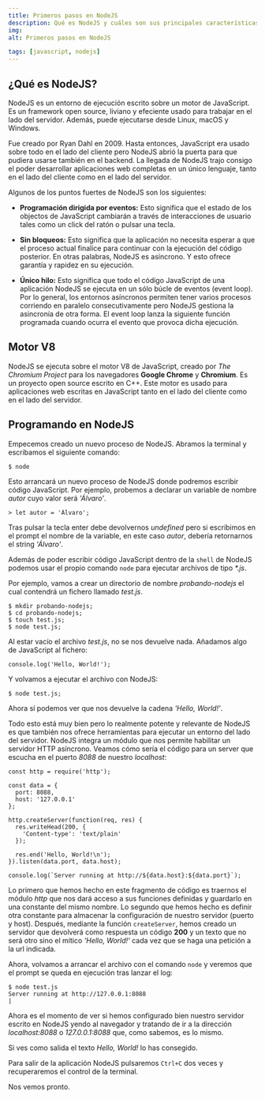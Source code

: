 ```yaml
---
title: Primeros pasos en NodeJS
description: Qué es NodeJS y cuáles son sus principales características.
img:
alt: Primeros pasos en NodeJS

tags: [javascript, nodejs]
---
```


## ¿Qué es NodeJS?

NodeJS es un entorno de ejecución escrito sobre un motor de JavaScript. Es un framework open source, liviano y efeciente usado para trabajar en el lado del servidor. Además, puede ejecutarse desde Linux, macOS y Windows.

Fue creado por Ryan Dahl en 2009. Hasta entonces, JavaScript era usado sobre todo en el lado del cliente pero NodeJS abrió la puerta para que pudiera usarse también en el backend. La llegada de NodeJS trajo consigo el poder desarrollar aplicaciones web completas en un único lenguaje, tanto en el lado del cliente como en el lado del servidor.

Algunos de los puntos fuertes de NodeJS son los siguientes:

- **Programación dirigida por eventos:** Esto significa que el estado de los objectos de JavaScript cambiarán a través de interacciones de usuario tales como un click del ratón o pulsar una tecla.

- **Sin bloqueos:** Esto significa que la aplicación no necesita esperar a que el proceso actual finalice para continuar con la ejecución del código posterior. En otras palabras, NodeJS es asíncrono. Y esto ofrece garantía y rapidez en su ejecución.

- **Único hilo:** Esto significa que todo el código JavaScript de una aplicación NodeJS se ejecuta en un sólo búcle de eventos (event loop). Por lo general, los entornos asíncronos permiten tener varios procesos corriendo en paralelo consecutivamente pero NodeJS gestiona la asincronía de otra forma. El event loop lanza la siguiente función programada cuando ocurra el evento que provoca dicha ejecución.

## Motor V8

NodeJS se ejecuta sobre el motor V8 de JavaScript, creado por _The Chromium Project_ para los navegadores **Google Chrome** y **Chromium**. Es un proyecto open source escrito en C++. Este motor es usado para aplicaciones web escritas en JavaScript tanto en el lado del cliente como en el lado del servidor.

## Programando en NodeJS

Empecemos creado un nuevo proceso de NodeJS. Abramos la terminal y escribamos el siguiente comando:

```
$ node
```

Esto arrancará un nuevo proceso de NodeJS donde podremos escribir código JavaScript. Por ejemplo, probemos a declarar un variable de nombre _autor_ cuyo valor será _'Álvaro'_.

```
> let autor = 'Álvaro';
```

Tras pulsar la tecla enter debe devolvernos _undefined_ pero si escribimos en el prompt el nombre de la variable, en este caso _autor_, debería retornarnos el string _'Álvaro'_.

Además de poder escribir código JavaScript dentro de la `shell` de NodeJS podemos usar el propio comando `node` para ejecutar archivos de tipo _\*.js_.

Por ejemplo, vamos a crear un directorio de nombre _probando-nodejs_ el cual contendrá un fichero llamado _test.js_.

```
$ mkdir probando-nodejs;
$ cd probando-nodejs;
$ touch test.js;
$ node test.js;
```

Al estar vacío el archivo _test.js_, no se nos devuelve nada. Añadamos algo de JavaScript al fichero:

```
console.log('Hello, World!');
```

Y volvamos a ejecutar el archivo con NodeJS:

```
$ node test.js;
```

Ahora sí podemos ver que nos devuelve la cadena _'Hello, World!'_.

Todo esto está muy bien pero lo realmente potente y relevante de NodeJS es que también nos ofrece herramientas para ejecutar un entorno del lado del servidor. NodeJS integra un módulo que nos permite habilitar un servidor HTTP asíncrono. Veamos cómo sería el código para un server que escucha en el puerto _8088_ de nuestro _localhost_:

```
const http = require('http');

const data = {
  port: 8088,
  host: '127.0.0.1'
};

http.createServer(function(req, res) {
  res.writeHead(200, {
    'Content-type': 'text/plain'
  });

  res.end('Hello, World!\n');
}).listen(data.port, data.host);

console.log(`Server running at http://${data.host}:${data.port}`);
```

Lo primero que hemos hecho en este fragmento de código es traernos el módulo _http_ que nos dará acceso a sus funciones definidas y guardarlo en una constante del mismo nombre. Lo segundo que hemos hecho es definir otra constante para almacenar la configuración de nuestro servidor (puerto y host). Después, mediante la función `createServer`, hemos creado un servidor que devolverá como respuesta un código **200** y un texto que no será otro sino el mítico _'Hello, World!'_ cada vez que se haga una petición a la url indicada.

Ahora, volvamos a arrancar el archivo con el comando `node` y veremos que el prompt se queda en ejecución tras lanzar el log:

```
$ node test.js
Server running at http://127.0.0.1:8088
|
```

Ahora es el momento de ver si hemos configurado bien nuestro servidor escrito en NodeJS yendo al navegador y tratando de ir a la dirección _localhost:8088_ o _127.0.0.1:8088_ que, como sabemos, es lo mismo.

Si ves como salida el texto _Hello, World!_ lo has consegido.

Para salir de la aplicación NodeJS pulsaremos `Ctrl+C` dos veces y recuperaremos el control de la terminal.

Nos vemos pronto.

